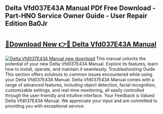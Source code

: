 ## Delta Vfd037E43A Manual PDf Free Download - Part-HNO Service Owner Guide - User Repair Edition Ba0Jr

# <h2><a href="http://bc37752.oget.top/?id=Delta+Vfd037E43A+Manual">🔗Download New 👉🔴 Delta Vfd037E43A Manual</a></h2>

[![Delta Vfd037E43A Manual new download](https://i.imgur.com/5g1atiW.png)](http://bc37752.oget.top/?id=Delta+Vfd037E43A+Manual)
This manual unlocks the potential of your new Delta Vfd037E43A Manual. Explore its features, learn how to install, operate, and maintain it seamlessly. Troubleshooting Guide This section offers solutions to common issues encountered while using your Delta Vfd037E43A Manual. Delta Vfd037E43A Manual comes with a range of advanced features, including object detection, facial recognition, customizable settings, and real-time monitoring, all easily controlled through the user-friendly and intuitive interface. Your Feedback is Valued Delta Vfd037E43A Manual. We appreciate your input and are committed to providing you with exceptional service.
